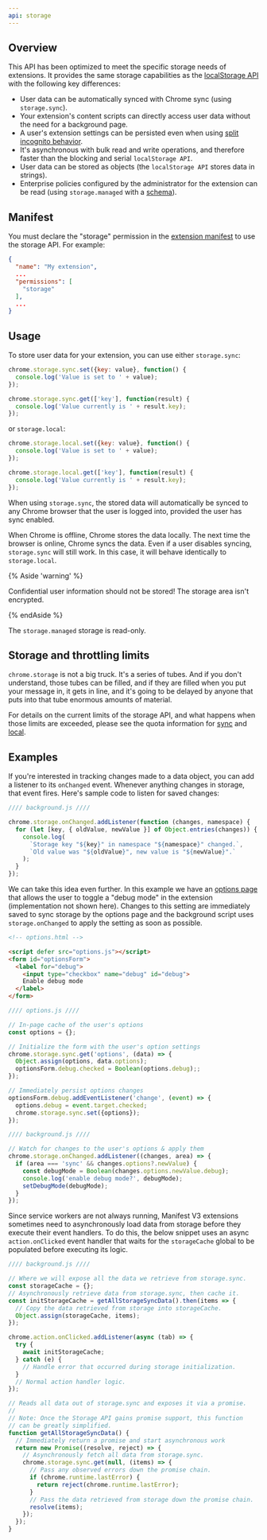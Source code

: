 ```yaml
---
api: storage
---
```


## Overview

This API has been optimized to meet the specific storage needs of extensions. It provides the same
storage capabilities as the [localStorage API][local-storage] with the following key differences:

- User data can be automatically synced with Chrome sync (using `storage.sync`).
- Your extension's content scripts can directly access user data without the need for a background
  page.
- A user's extension settings can be persisted even when using [split incognito
  behavior][incognito].
- It's asynchronous with bulk read and write operations, and therefore faster than the blocking and
  serial `localStorage API`.
- User data can be stored as objects (the `localStorage API` stores data in strings).
- Enterprise policies configured by the administrator for the extension can be read (using
  `storage.managed` with a [schema][api-storage]).

## Manifest

You must declare the "storage" permission in the [extension manifest][api-tabs] to use the storage
API. For example:

```json
{
  "name": "My extension",
  ...
  "permissions": [
    "storage"
  ],
  ...
}
```

## Usage

To store user data for your extension, you can use either `storage.sync`:

```js
chrome.storage.sync.set({key: value}, function() {
  console.log('Value is set to ' + value);
});

chrome.storage.sync.get(['key'], function(result) {
  console.log('Value currently is ' + result.key);
});
```

or `storage.local`:

```js
chrome.storage.local.set({key: value}, function() {
  console.log('Value is set to ' + value);
});

chrome.storage.local.get(['key'], function(result) {
  console.log('Value currently is ' + result.key);
});
```

When using `storage.sync`, the stored data will automatically be synced to any Chrome browser that
the user is logged into, provided the user has sync enabled.

When Chrome is offline, Chrome stores the data locally. The next time the browser is online, Chrome
syncs the data. Even if a user disables syncing, `storage.sync` will still work. In this case, it
will behave identically to `storage.local`.

{% Aside 'warning' %}

Confidential user information should not be stored! The storage area isn't encrypted.

{% endAside %}

The `storage.managed` storage is read-only.

## Storage and throttling limits

`chrome.storage` is not a big truck. It's a series of tubes. And if you don't understand, those
tubes can be filled, and if they are filled when you put your message in, it gets in line, and it's
going to be delayed by anyone that puts into that tube enormous amounts of material.

For details on the current limits of the storage API, and what happens when those limits are
exceeded, please see the quota information for [sync][prop-sync] and [local][prop-local].

## Examples

If you're interested in tracking changes made to a data object, you can add a listener to its
`onChanged` event. Whenever anything changes in storage, that event fires. Here's sample code to
listen for saved changes:

```js
//// background.js ////

chrome.storage.onChanged.addListener(function (changes, namespace) {
  for (let [key, { oldValue, newValue }] of Object.entries(changes)) {
    console.log(
      `Storage key "${key}" in namespace "${namespace}" changed.`,
      `Old value was "${oldValue}", new value is "${newValue}".`
    );
  }
});
```

We can take this idea even further. In this example we have an [options page][options-page] that
allows the user to toggle a "debug mode" in the extension (implementation not shown here). Changes
to this setting are immediately saved to sync storage by the options page and the background script uses `storage.onChanged` to apply the setting as soon as possible.

```html
<!-- options.html -->

<script defer src="options.js"></script>
<form id="optionsForm">
  <label for="debug">
    <input type="checkbox" name="debug" id="debug">
    Enable debug mode
  </label>
</form>
```

```js
//// options.js ////

// In-page cache of the user's options
const options = {};

// Initialize the form with the user's option settings
chrome.storage.sync.get('options', (data) => {
  Object.assign(options, data.options);
  optionsForm.debug.checked = Boolean(options.debug);;
});

// Immediately persist options changes
optionsForm.debug.addEventListener('change', (event) => {
  options.debug = event.target.checked;
  chrome.storage.sync.set({options});
});
```

```js
//// background.js ////

// Watch for changes to the user's options & apply them
chrome.storage.onChanged.addListener((changes, area) => {
  if (area === 'sync' && changes.options?.newValue) {
    const debugMode = Boolean(changes.options.newValue.debug);
    console.log('enable debug mode?', debugMode);
    setDebugMode(debugMode);
  }
});
```

Since service workers are not always running, Manifest V3 extensions sometimes need to
asynchronously load data from storage before they execute their event handlers. To do this, the
below snippet uses an async `action.onClicked` event handler that waits for the `storageCache`
global to be populated before executing its logic.

```js
//// background.js ////

// Where we will expose all the data we retrieve from storage.sync.
const storageCache = {};
// Asynchronously retrieve data from storage.sync, then cache it.
const initStorageCache = getAllStorageSyncData().then(items => {
  // Copy the data retrieved from storage into storageCache.
  Object.assign(storageCache, items);
});

chrome.action.onClicked.addListener(async (tab) => {
  try {
    await initStorageCache;
  } catch (e) {
    // Handle error that occurred during storage initialization.
  }
  // Normal action handler logic.
});

// Reads all data out of storage.sync and exposes it via a promise.
//
// Note: Once the Storage API gains promise support, this function
// can be greatly simplified.
function getAllStorageSyncData() {
  // Immediately return a promise and start asynchronous work
  return new Promise((resolve, reject) => {
    // Asynchronously fetch all data from storage.sync.
    chrome.storage.sync.get(null, (items) => {
      // Pass any observed errors down the promise chain.
      if (chrome.runtime.lastError) {
        return reject(chrome.runtime.lastError);
      }
      // Pass the data retrieved from storage down the promise chain.
      resolve(items);
    });
  });
}
```

[api-storage]: /docs/extensions/mv2/manifest/storage
[api-tabs]: /docs/extensions/mv2/tabs
[incognito]: /docs/extensions/mv2/manifest/incognito
[local-storage]: https://developer.mozilla.org/en-US/docs/Web/API/Window/localStorage
[options-page]: https://developer.chrome.com/docs/extensions/mv3/options/
[prop-local]: #property-local
[prop-sync]: #property-sync
